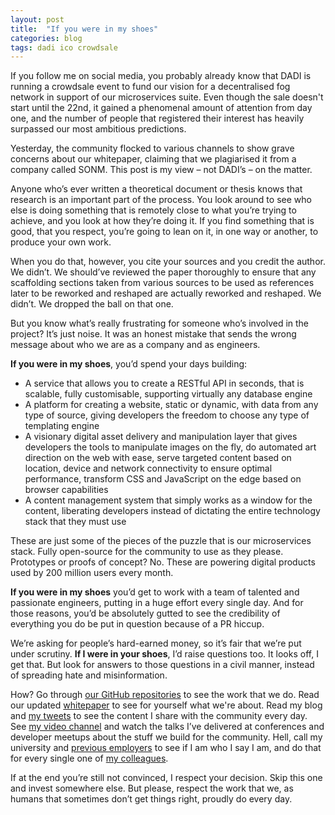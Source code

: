 ```yaml
---
layout: post
title:  "If you were in my shoes"
categories: blog
tags: dadi ico crowdsale
---
```


If you follow me on social media, you probably already know that DADI is running a crowdsale event to fund our vision for a decentralised fog network in support of our microservices suite. Even though the sale doesn't start until the 22nd, it gained a phenomenal amount of attention from day one, and the number of people that registered their interest has heavily surpassed our most ambitious predictions.

Yesterday, the community flocked to various channels to show grave concerns about our whitepaper, claiming that we plagiarised it from a company called SONM. This post is my view – not DADI’s – on the matter.<!--more-->

Anyone who’s ever written a theoretical document or thesis knows that research is an important part of the process. You look around to see who else is doing something that is remotely close to what you’re trying to achieve, and you look at how they’re doing it. If you find something that is good, that you respect, you’re going to lean on it, in one way or another, to produce your own work.

When you do that, however, you cite your sources and you credit the author. We didn’t. We should’ve reviewed the paper thoroughly to ensure that any scaffolding sections taken from various sources to be used as references later to be reworked and reshaped are actually reworked and reshaped. We didn’t. We dropped the ball on that one.

But you know what’s really frustrating for someone who’s involved in the project? It’s just noise. It was an honest mistake that sends the wrong message about who we are as a company and as engineers.

**If you were in my shoes**, you’d spend your days building:

- A service that allows you to create a RESTful API in seconds, that is scalable, fully customisable, supporting virtually any database engine
- A platform for creating a website, static or dynamic, with data from any type of source, giving developers the freedom to choose any type of templating engine
- A visionary digital asset delivery and manipulation layer that gives developers the tools to manipulate images on the fly, do automated art direction on the web with ease, serve targeted content based on location, device and network connectivity to ensure optimal performance, transform CSS and JavaScript on the edge based on browser capabilities
- A content management system that simply works as a window for the content, liberating developers instead of dictating the entire technology stack that they must use 

These are just some of the pieces of the puzzle that is our microservices stack. Fully open-source for the community to use as they please. Prototypes or proofs of concept? No. These are powering digital products used by 200 million users every month.

**If you were in my shoes** you’d get to work with a team of talented and passionate engineers, putting in a huge effort every single day. And for those reasons, you’d be absolutely gutted to see the credibility of everything you do be put in question because of a PR hiccup.

We’re asking for people’s hard-earned money, so it’s fair that we’re put under scrutiny. **If I were in your shoes**, I’d raise questions too. It looks off, I get that. But look for answers to those questions in a civil manner, instead of spreading hate and misinformation.

How? Go through [our GitHub repositories](https://github.com/dadi) to see the work that we do. Read our updated [whitepaper](http://dadi.link/kx) to see for yourself what we're about. Read my blog and [my tweets](https://twitter.com/eduardoboucas) to see the content I share with the community every day. See [my video channel](https://eduardoboucas.com/video/) and watch the talks I’ve delivered at conferences and developer meetups about the stuff we build for the community. Hell, call my university and [previous employers](https://www.linkedin.com/in/eduardoboucas/) to see if I am who I say I am, and do that for every single one of [my colleagues](https://dadi.cloud/en/team).

If at the end you’re still not convinced, I respect your decision. Skip this one and invest somewhere else. But please, respect the work that we, as humans that sometimes don’t get things right, proudly do every day.<!--tomb-->
